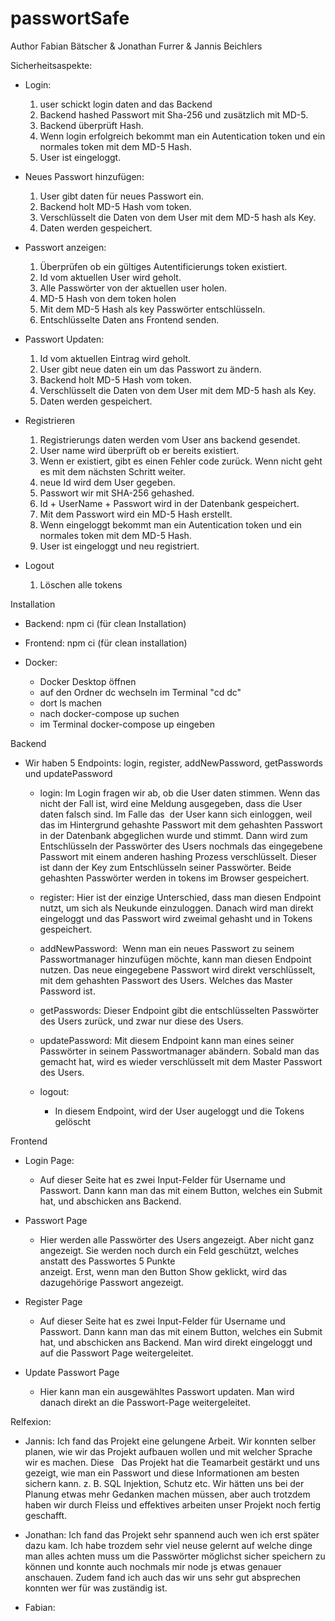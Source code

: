 # passwortSafe

Author Fabian Bätscher & Jonathan Furrer & Jannis Beichlers

Sicherheitsaspekte:

- Login:

  1. user schickt login daten and das Backend
  2. Backend hashed Passwort mit Sha-256 und zusätzlich mit MD-5.
  3. Backend überprüft Hash.
  4. Wenn login erfolgreich bekommt man ein Autentication token und ein normales token mit dem MD-5 Hash.
  5. User ist eingeloggt.

- Neues Passwort hinzufügen:

  1. User gibt daten für neues Passwort ein.
  2. Backend holt MD-5 Hash vom token.
  3. Verschlüsselt die Daten von dem User mit dem MD-5 hash als Key.
  4. Daten werden gespeichert.

- Passwort anzeigen:

  1. Überprüfen ob ein gültiges Autentificierungs token existiert.
  2. Id vom aktuellen User wird geholt.
  3. Alle Passwörter von der aktuellen user holen.
  4. MD-5 Hash von dem token holen
  5. Mit dem MD-5 Hash als key Passwörter entschlüsseln.
  6. Entschlüsselte Daten ans Frontend senden.

- Passwort Updaten:

  1. Id vom aktuellen Eintrag wird geholt.
  2. User gibt neue daten ein um das Passwort zu ändern.
  3. Backend holt MD-5 Hash vom token.
  4. Verschlüsselt die Daten von dem User mit dem MD-5 hash als Key.
  5. Daten werden gespeichert.

- Registrieren

  1. Registrierungs daten werden vom User ans backend gesendet.
  2. User name wird überprüft ob er bereits existiert.
  3. Wenn er existiert, gibt es einen Fehler code zurück. Wenn nicht geht es mit dem nächsten Schritt weiter.
  4. neue Id wird dem User gegeben.
  5. Passwort wir mit SHA-256 gehashed.
  6. Id + UserName + Passwort wird in der Datenbank gespeichert.
  7. Mit dem Passwort wird ein MD-5 Hash erstellt.
  8. Wenn eingeloggt bekommt man ein Autentication token und ein normales token mit dem MD-5 Hash.
  9. User ist eingeloggt und neu registriert.

- Logout

  1.  Löschen alle tokens

Installation

- Backend: npm ci (für clean Installation)
- Frontend: npm ci (für clean installation)

- Docker:
  - Docker Desktop öffnen
  - auf den Ordner dc wechseln im Terminal "cd dc"
  - dort ls machen
  - nach docker-compose up suchen
  - im Terminal docker-compose up eingeben

Backend

- Wir haben 5 Endpoints: login, register, addNewPassword,
  getPasswords und updatePassword

  - login:
    Im Login fragen wir ab, ob die User daten stimmen. Wenn das nicht der Fall ist, wird eine Meldung ausgegeben, dass die User daten falsch sind. Im Falle das
     der User kann sich einloggen, weil das im Hintergrund gehashte Passwort mit dem gehashten Passwort in der Datenbank abgeglichen wurde und stimmt. Dann wird zum  
     Entschlüsseln der Passwörter des Users nochmals das eingegebene Passwort mit einem anderen hashing Prozess verschlüsselt. Dieser ist dann der Key zum Entschlüsseln seiner Passwörter. Beide gehashten Passwörter werden in tokens im Browser gespeichert.

  - register:
    Hier ist der einzige Unterschied, dass man diesen Endpoint nutzt, um sich als Neukunde einzuloggen. Danach wird man direkt eingeloggt und das Passwort wird zweimal gehasht und in Tokens gespeichert.

  - addNewPassword:
     Wenn man ein neues Passwort zu seinem Passwortmanager hinzufügen möchte, kann man diesen Endpoint nutzen. Das neue eingegebene Passwort wird direkt verschlüsselt,
    mit dem gehashten Passwort des Users. Welches das Master Password ist.

  - getPasswords:
    Dieser Endpoint gibt die entschlüsselten Passwörter des Users zurück, und zwar nur diese des Users.

  - updatePassword:
    Mit diesem Endpoint kann man eines seiner Passwörter in seinem Passwortmanager abändern. Sobald man das gemacht hat, wird es wieder verschlüsselt mit dem Master Passwort des Users.
  - logout:
    - In diesem Endpoint, wird der User augeloggt und die Tokens gelöscht

Frontend

- Login Page:

  - Auf dieser Seite hat es zwei Input-Felder für Username und Passwort. Dann kann man das mit einem Button, welches ein Submit hat, und abschicken ans Backend.

- Passwort Page

  - Hier werden alle Passwörter des Users angezeigt. Aber nicht ganz angezeigt. Sie werden noch durch ein Feld geschützt, welches anstatt des Passwortes 5 Punkte  
    anzeigt. Erst, wenn man den Button Show geklickt, wird das dazugehörige Passwort angezeigt.

- Register Page

  - Auf dieser Seite hat es zwei Input-Felder für Username und Passwort. Dann kann man das mit einem Button, welches ein Submit hat, und abschicken ans Backend. Man
    wird direkt eingeloggt und auf die Passwort Page weitergeleitet.

- Update Passwort Page
  - Hier kann man ein ausgewähltes Passwort updaten. Man wird danach direkt an die Passwort-Page weitergeleitet.

Relfexion:

- Jannis:
  Ich fand das Projekt eine gelungene Arbeit. Wir konnten selber planen, wie wir das Projekt aufbauen wollen und mit welcher Sprache wir es machen. Diese  
  Das Projekt hat die Teamarbeit gestärkt und uns gezeigt, wie man ein Passwort und diese Informationen am besten sichern kann. z. B.
  SQL Injektion, Schutz etc. Wir hätten uns bei der Planung etwas mehr Gedanken machen müssen, aber auch trotzdem haben wir durch Fleiss und effektives arbeiten unser Projekt noch fertig geschafft.

- Jonathan: Ich fand das Projekt sehr spannend auch wen ich erst später dazu kam. Ich habe trozdem sehr viel neuse gelernt auf welche dinge man alles achten muss um die Passwörter möglichst sicher speichern zu können und konnte auch nochmals mir node js etwas genauer anschauen. Zudem fand ich auch das wir uns sehr gut absprechen konnten wer für was zuständig ist.

- Fabian:
